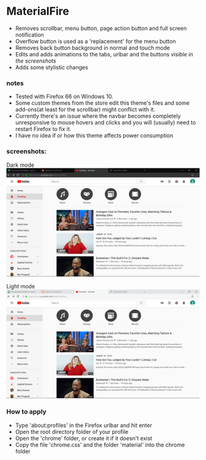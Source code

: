 # MaterialFire
+ Removes scrollbar, menu button, page action button and full screen notification
+ Overflow button is used as a 'replacement' for the menu button
+ Removes back button background in normal and touch mode
+ Edits and adds animations to the tabs, urlbar and the buttons *visible in the screenshots*
+ Adds some stylistic changes

### notes 
+ Tested with Firefox 66 on Windows 10.
+ Some custom themes from the store edit this theme's files and some add-ons(at least for the scrollbar) might conflict with it.
+ Currently there's an issue where the navbar becomes completely unresponsive to mouse hovers and clicks and you will (usually) need to   restart Firefox to fix it.
+ I have no idea if or how this theme affects power consumption 

### screenshots:

Dark mode
![](screenshots/darkmode.png)
 
Light mode
![](screenshots/lightmode.png)


### How to apply
+ Type 'about:profiles' in the Firefox urlbar and hit enter
+ Open the root directory folder of your profile
+ Open the 'chrome' folder, or create it if it doesn't exist
+ Copy the file 'chrome.css' and the folder 'material' into the chrome folder
